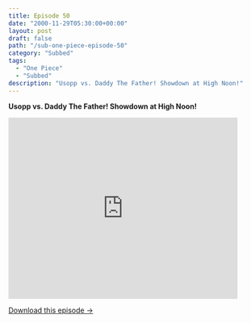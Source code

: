 ```yaml
---
title: Episode 50
date: "2000-11-29T05:30:00+00:00"
layout: post
draft: false
path: "/sub-one-piece-episode-50"
category: "Subbed"
tags:
  - "One Piece"
  - "Subbed"
description: "Usopp vs. Daddy The Father! Showdown at High Noon!"
---
```


**Usopp vs. Daddy The Father! Showdown at High Noon!**

<iframe width="640" height="360" src="https://www.fembed.com/v/p69g68lgxoj" frameborder="0" marginwidth=0 marginheight=0 scrolling=no allowfullscreen style="max-width:90%;"></iframe>

<a href="http://ouo.io/qs/eCodkFEQ?s=https://www.fembed.com/f/p69g68lgxoj" class="styled_a">Download this episode →</a>

